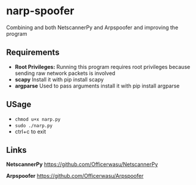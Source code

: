# narp-spoofer
Combining and both NetscannerPy and Arpspoofer and improving the program

## Requirements
* **Root Privileges:** Running this program requires root privileges because sending raw network packets is involved
* **scapy** Install it with pip install scapy
* **argparse** Used to pass arguments install it with pip install argparse

## USage
* ``chmod u+x narp.py``
* ``sudo ./narp.py``
* ctrl+c to exit

 







## Links
**NetscannerPy**
https://github.com/Officerwasu/NetscannerPy

**Arpspoofer**
https://github.com/Officerwasu/Arpspoofer

